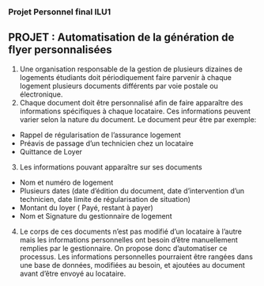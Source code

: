 ### Projet Personnel final ILU1

## PROJET : Automatisation de la génération de flyer personnalisées
1. Une organisation responsable de la gestion de plusieurs dizaines de logements
étudiants doit périodiquement faire parvenir à chaque logement plusieurs documents
différents par voie postale ou électronique.
2. Chaque document doit être personnalisé afin de faire apparaître des informations
spécifiques à chaque locataire. Ces informations peuvent varier selon la nature du
document. Le document peur être par exemple:
* Rappel de régularisation de l’assurance logement
* Préavis de passage d’un technicien chez un locataire
* Quittance de Loyer
3. Les informations pouvant apparaître sur ses documents
* Nom et numéro de logement
* Plusieurs dates (date d’édition du document, date d’intervention d’un technicien, date
limite de régularisation de situation)
* Montant du loyer ( Payé, restant à payer)
* Nom et Signature du gestionnaire de logement
4. Le corps de ces documents n’est pas modifié d’un locataire à l’autre mais les
informations personnelles ont besoin d’être manuellement remplies par le
gestionnaire. On propose donc d’automatiser ce processus. Les informations
personnelles pourraient être rangées dans une base de données, modifiées au
besoin, et ajoutées au document avant d’être envoyé au locataire.
